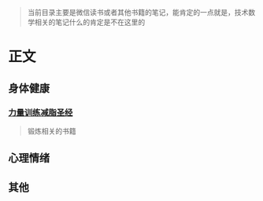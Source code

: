 > 当前目录主要是微信读书或者其他书籍的笔记，能肯定的一点就是，技术数学相关的笔记什么的肯定是不在这里的
# 正文
## 身体健康
### [力量训练减脂圣经](./力量训练减脂圣经/README.md)
> 锻炼相关的书籍
## 心理情绪

## 其他
